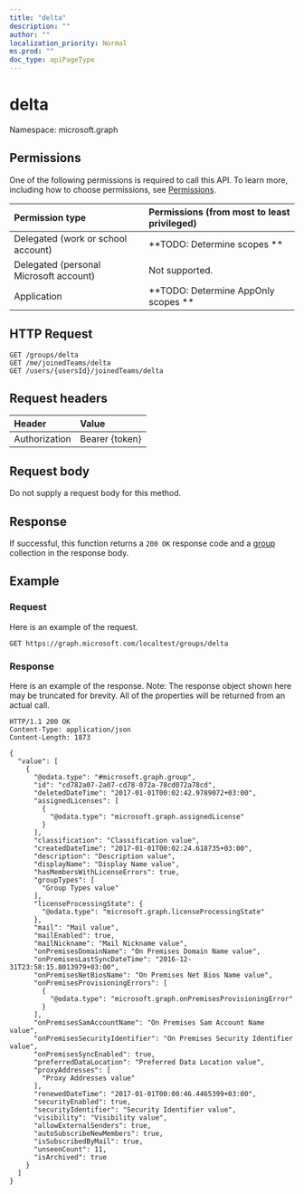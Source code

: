 ```yaml
---
title: "delta"
description: ""
author: ""
localization_priority: Normal
ms.prod: ""
doc_type: apiPageType
---
```


# delta

Namespace: microsoft.graph



## Permissions
One of the following permissions is required to call this API. To learn more, including how to choose permissions, see [Permissions](/concepts/permissions-reference.md).

|Permission type|Permissions (from most to least privileged)|
|:---|:---|
|Delegated (work or school account)|**TODO: Determine scopes **|
|Delegated (personal Microsoft account)|Not supported.|
|Application|**TODO: Determine AppOnly scopes **|

## HTTP Request
<!-- {
  "blockType": "ignored"
}
-->
``` http
GET /groups/delta
GET /me/joinedTeams/delta
GET /users/{usersId}/joinedTeams/delta
```

## Request headers
|Header|Value|
|:---|:---|
|Authorization|Bearer {token}|

## Request body
Do not supply a request body for this method.

## Response
If successful, this function returns a `200 OK` response code and a [group](../resources/group.md) collection in the response body.

## Example

### Request
Here is an example of the request.
<!-- {
  "blockType": "request",
  "name": "group_delta"
}
-->
``` http
GET https://graph.microsoft.com/localtest/groups/delta
```

### Response
Here is an example of the response. Note: The response object shown here may be truncated for brevity. All of the properties will be returned from an actual call.
<!-- {
  "blockType": "response",
  "truncated": true,
  "@odata.type": "collection(microsoft.graph.group)"
}
-->
``` http
HTTP/1.1 200 OK
Content-Type: application/json
Content-Length: 1873

{
  "value": [
    {
      "@odata.type": "#microsoft.graph.group",
      "id": "cd782a07-2a07-cd78-072a-78cd072a78cd",
      "deletedDateTime": "2017-01-01T00:02:42.9789072+03:00",
      "assignedLicenses": [
        {
          "@odata.type": "microsoft.graph.assignedLicense"
        }
      ],
      "classification": "Classification value",
      "createdDateTime": "2017-01-01T00:02:24.618735+03:00",
      "description": "Description value",
      "displayName": "Display Name value",
      "hasMembersWithLicenseErrors": true,
      "groupTypes": [
        "Group Types value"
      ],
      "licenseProcessingState": {
        "@odata.type": "microsoft.graph.licenseProcessingState"
      },
      "mail": "Mail value",
      "mailEnabled": true,
      "mailNickname": "Mail Nickname value",
      "onPremisesDomainName": "On Premises Domain Name value",
      "onPremisesLastSyncDateTime": "2016-12-31T23:58:15.8013979+03:00",
      "onPremisesNetBiosName": "On Premises Net Bios Name value",
      "onPremisesProvisioningErrors": [
        {
          "@odata.type": "microsoft.graph.onPremisesProvisioningError"
        }
      ],
      "onPremisesSamAccountName": "On Premises Sam Account Name value",
      "onPremisesSecurityIdentifier": "On Premises Security Identifier value",
      "onPremisesSyncEnabled": true,
      "preferredDataLocation": "Preferred Data Location value",
      "proxyAddresses": [
        "Proxy Addresses value"
      ],
      "renewedDateTime": "2017-01-01T00:00:46.4465399+03:00",
      "securityEnabled": true,
      "securityIdentifier": "Security Identifier value",
      "visibility": "Visibility value",
      "allowExternalSenders": true,
      "autoSubscribeNewMembers": true,
      "isSubscribedByMail": true,
      "unseenCount": 11,
      "isArchived": true
    }
  ]
}
```

